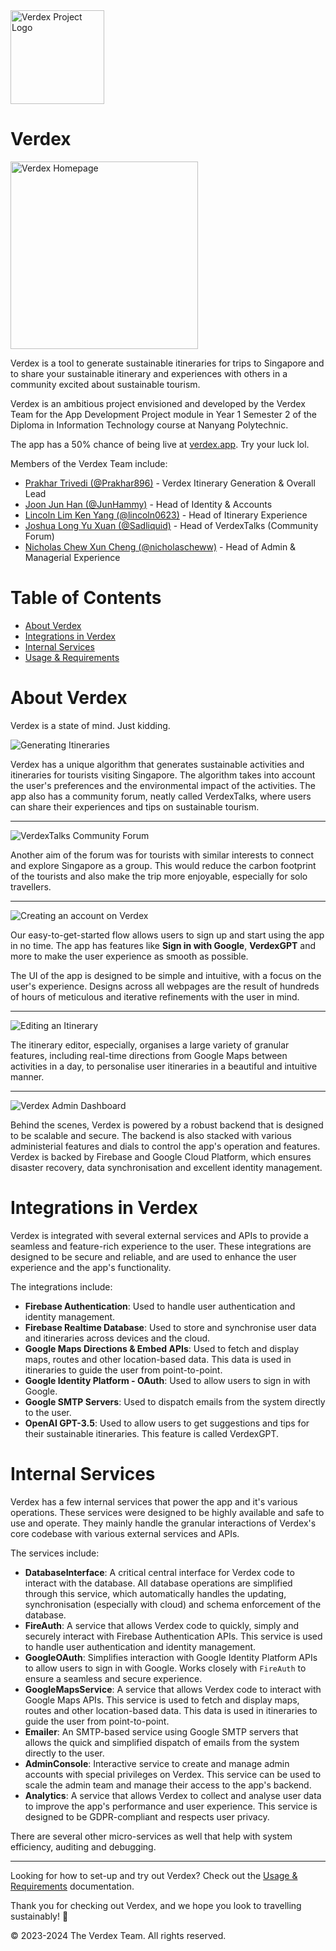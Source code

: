 <img src="/assets/logos/transparentLogoColour.png" height="150px" alt="Verdex Project Logo">


# Verdex

<img src="/assets/docs/img/homepage.png" alt="Verdex Homepage" height="300px">

Verdex is a tool to generate sustainable itineraries for trips to Singapore and to share your sustainable itinerary and experiences with others in a community excited about sustainable tourism.

Verdex is an ambitious project envisioned and developed by the Verdex Team for the App Development Project module in Year 1 Semester 2 of the Diploma in Information Technology course at Nanyang Polytechnic.

The app has a 50% chance of being live at [verdex.app](https://verdex.app). Try your luck lol.

Members of the Verdex Team include:
- [Prakhar Trivedi (@Prakhar896)](https://github.com/Prakhar896) - Verdex Itinerary Generation & Overall Lead
- [Joon Jun Han (@JunHammy)](https://github.com/JunHammy) - Head of Identity & Accounts
- [Lincoln Lim Ken Yang (@lincoln0623)](https://github.com/lincoln0623) - Head of Itinerary Experience
- [Joshua Long Yu Xuan (@Sadliquid)](https://github.com/Sadliquid) - Head of VerdexTalks (Community Forum)
- [Nicholas Chew Xun Cheng (@nicholascheww)](https://github.com/nicholascheww) - Head of Admin & Managerial Experience

# Table of Contents
- [About Verdex](#about-verdex)
- [Integrations in Verdex](#integrations-in-verdex)
- [Internal Services](#internal-services)
- [Usage & Requirements](usage.md)

# About Verdex

Verdex is a state of mind. Just kidding.

<img src="/assets/docs/img/itineraryGeneration.png" alt="Generating Itineraries">

Verdex has a unique algorithm that generates sustainable activities and itineraries for tourists visiting Singapore. The algorithm takes into account the user's preferences and the environmental impact of the activities. The app also has a community forum, neatly called VerdexTalks, where users can share their experiences and tips on sustainable tourism.

---

<img src="/assets/docs/img/verdextalks.png" alt="VerdexTalks Community Forum">

Another aim of the forum was for tourists with similar interests to connect and explore Singapore as a group. This would reduce the carbon footprint of the tourists and also make the trip more enjoyable, especially for solo travellers.

---

<img src="/assets/docs/img/signup.png" alt="Creating an account on Verdex">

Our easy-to-get-started flow allows users to sign up and start using the app in no time. The app has features like **Sign in with Google**, **VerdexGPT** and more to make the user experience as smooth as possible.

The UI of the app is designed to be simple and intuitive, with a focus on the user's experience. Designs across all webpages are the result of hundreds of hours of meticulous and iterative refinements with the user in mind.

---

<img src="/assets/docs/img/editor.png" alt="Editing an Itinerary">

The itinerary editor, especially, organises a large variety of granular features, including real-time directions from Google Maps between activities in a day, to personalise user itineraries in a beautiful and intuitive manner.

---

<img src="/assets/docs/img/admin.png" alt="Verdex Admin Dashboard">

Behind the scenes, Verdex is powered by a robust backend that is designed to be scalable and secure. The backend is also stacked with various administerial features and dials to control the app's operation and features. Verdex is backed by Firebase and Google Cloud Platform, which ensures disaster recovery, data synchronisation and excellent identity management.

# Integrations in Verdex

Verdex is integrated with several external services and APIs to provide a seamless and feature-rich experience to the user. These integrations are designed to be secure and reliable, and are used to enhance the user experience and the app's functionality.

The integrations include:
- **Firebase Authentication**: Used to handle user authentication and identity management.
- **Firebase Realtime Database**: Used to store and synchronise user data and itineraries across devices and the cloud.
- **Google Maps Directions & Embed APIs**: Used to fetch and display maps, routes and other location-based data. This data is used in itineraries to guide the user from point-to-point.
- **Google Identity Platform - OAuth**: Used to allow users to sign in with Google.
- **Google SMTP Servers**: Used to dispatch emails from the system directly to the user.
- **OpenAI GPT-3.5**: Used to allow users to get suggestions and tips for their sustainable itineraries. This feature is called VerdexGPT.

# Internal Services

Verdex has a few internal services that power the app and it's various operations. These services were designed to be highly available and safe to use and operate. They mainly handle the granular interactions of Verdex's core codebase with various external services and APIs.

The services include:
- **DatabaseInterface**: A critical central interface for Verdex code to interact with the database. All database operations are simplified through this service, which automatically handles the updating, synchronisation (especially with cloud) and schema enforcement of the database.
- **FireAuth**: A service that allows Verdex code to quickly, simply and securely interact with Firebase Authentication APIs. This service is used to handle user authentication and identity management.
- **GoogleOAuth**: Simplifies interaction with Google Identity Platform APIs to allow users to sign in with Google. Works closely with `FireAuth` to ensure a seamless and secure experience.
- **GoogleMapsService**: A service that allows Verdex code to interact with Google Maps APIs. This service is used to fetch and display maps, routes and other location-based data. This data is used in itineraries to guide the user from point-to-point.
- **Emailer**: An SMTP-based service using Google SMTP servers that allows the quick and simplified dispatch of emails from the system directly to the user.
- **AdminConsole**: Interactive service to create and manage admin accounts with special privileges on Verdex. This service can be used to scale the admin team and manage their access to the app's backend.
- **Analytics**: A service that allows Verdex to collect and analyse user data to improve the app's performance and user experience. This service is designed to be GDPR-compliant and respects user privacy.

There are several other micro-services as well that help with system efficiency, auditing and debugging.

---

Looking for how to set-up and try out Verdex? Check out the [Usage & Requirements](usage.md) documentation.

Thank you for checking out Verdex, and we hope you look to travelling sustainably! 🌿

© 2023-2024 The Verdex Team. All rights reserved.
